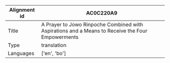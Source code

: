 |Alignment id | AC0C220A9
| --- | --- 
|Title | A Prayer to Jowo Rinpoche Combined with Aspirations and a Means to Receive the Four Empowerments 
|Type | translation
|Languages | ['en', 'bo']